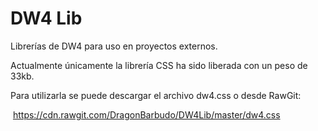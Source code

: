# DW4 Lib

Librerías de DW4 para uso en proyectos externos.

Actualmente únicamente la librería CSS ha sido liberada con un peso de 33kb.

Para utilizarla se puede descargar el archivo dw4.css o desde RawGit:

​	https://cdn.rawgit.com/DragonBarbudo/DW4Lib/master/dw4.css